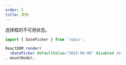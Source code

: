 ```yaml
---
order: 5
title: 禁用
---
```


选择框的不可用状态。

````jsx
import { DatePicker } from 'rubix';

ReactDOM.render(
  <DatePicker defaultValue="2015-06-06" disabled />
, mountNode);
````

